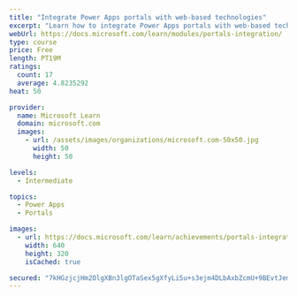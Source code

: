 ```yaml
---
title: "Integrate Power Apps portals with web-based technologies"
excerpt: "Learn how to integrate Power Apps portals with web-based technologies."
webUrl: https://docs.microsoft.com/learn/modules/portals-integration/
type: course
price: Free
length: PT19M
ratings:
  count: 17
  average: 4.8235292
heat: 50

provider:
  name: Microsoft Learn
  domain: microsoft.com
  images:
    - url: /assets/images/organizations/microsoft.com-50x50.jpg
      width: 50
      height: 50

levels:
  - Intermediate

topics:
  - Power Apps
  - Portals

images:
  - url: https://docs.microsoft.com/learn/achievements/portals-integration-social.png
    width: 640
    height: 320
    isCached: true

secured: "7kHGzjcjHm2OlgXBn3lgOTaSex5gXfyLi5u+s3ejm4DLbAxbZcmU+9BEvtJemVYKTfj/DE129iMtMIZAgc7Gpzx2paTCFZjVDfCRitiTBXy9QID+nPB0ycKwmJLlR4uhpEDaGjkRYjpvFJHLZ3oeqjuVk1IflD7Ayl/Qnzi/Mw3Cj15uu86IeI0M01KcKVuGJMTPBqIoa551YfrqGDPh7qNSb3RCr6R2AyzpsfqkTcgRhuX7Pqy5dmD8fAURD9jBChD6SXZPc7p78Z02YVQkerNy+3MLtp15qV7whBMkzb78PhapkNO3dvzPW3d5ACX4q4pFDLf1w1s5VPwibBRHumOq54b8F1NMMuUi+bj2cdQ9WEadMHihzM4HydAyMv3rXfQhwUAs0+xQR8HufHqbtU8eI1XLuVh9x4giepdmSi4=;k5uItRbcYQB4Suf0jO0Wpw=="
---
```


